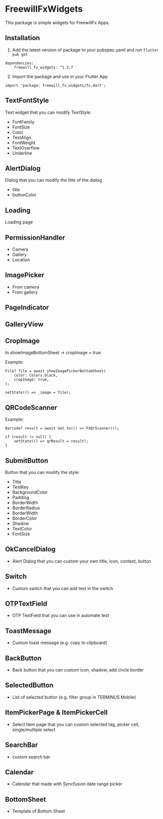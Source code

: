 # FreewillFxWidgets

This package is simple widgets for FreewillFx Apps.

## Installation

1. Add the latest version of package to your pubspec.yaml and run `flutter pub get`

```
dependencies:
    freewill_fx_widgets: ^1.3.7
```

2. Import the package and use in your Flutter App

```
import 'package: freewill_fx_widgets/fx.dart';
```

## TextFontStyle

Text widget that you can modify TextStyle:

- FontFamily
- FontSize
- Color
- TextAlign
- FontWeight
- TextOverflow
- Underline

## AlertDialog

Dialog that you can modify the title of the dialog

- title
- buttonColor

## Loading

Loading page

## PermissionHandler

- Camera
- Gallery
- Location

## ImagePicker

- From camera
- From gallery

## PageIndicator

## GalleryView

## CropImage

In showImageBottomSheet -> cropImage = true

Example:

```
File? file = await showImagePickerBottomSheet(
    color: Colors.black,
    cropImage: true,
);

setState(() => _image = file);
```

## QRCodeScanner

Example:

```
Barcode? result = await Get.to(() => FXQrScanner());

if (result != null) {
    setState(() => qrResult = result);
}
```

## SubmitButton

Button that you can modify the style:

- Title
- TestKey
- BackgroundColor
- Padding
- BorderWidth
- BorderRadius
- BorderWidth
- BorderColor
- Shadow
- TextColor
- FontSize


## OkCancelDialog

- Alert Dialog that you can custom your own title, icon, content, button

## Switch

- Custom switch that you can add text in the switch

## OTPTextField

- OTP TextField that you can use in automate test

## ToastMessage

- Custom toast message (e.g. copy to clipboard)

## BackButton

- Back button that you can custom icon, shadow, add circle border

## SelectedButton

- List of selected button (e.g. filter group in TERMINUS Mobile)

## ItemPickerPage & ItemPickerCell

- Select Item page that you can custom selected tag, picker cell, single/multiple select

## SearchBar

- custom search bar

## Calendar

- Calendar that made with Syncfusion date range picker

## BottomSheet 

- Template of Bottom Sheet